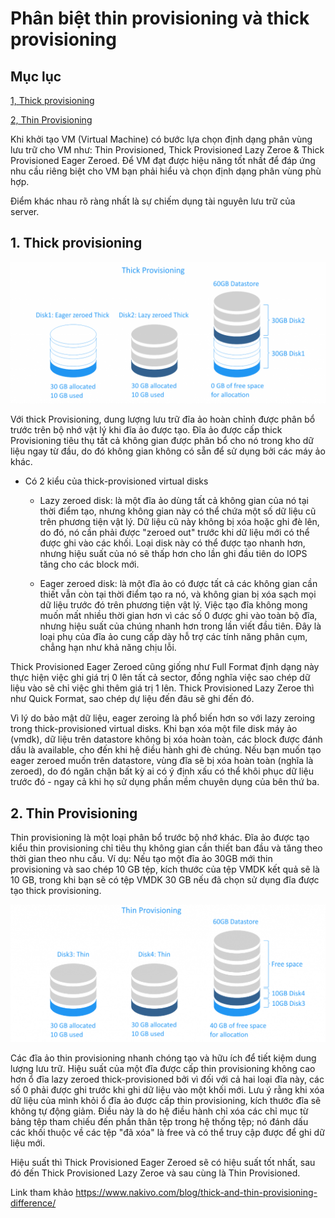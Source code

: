 # Phân biệt thin provisioning và thick provisioning

## Mục lục

[1, Thick provisioning](#thickprovisioning)

[2, Thin Provisioning](#thinprovisioning)

Khi khởi tạo VM (Virtual Machine) có bước lựa chọn định dạng phân vùng lưu trữ cho VM như: Thin Provisioned, Thick Provisioned Lazy Zeroe & Thick Provisioned Eager Zeroed. Để VM đạt được hiệu năng tốt nhất để đáp ứng nhu cầu riêng biệt cho VM bạn phải hiểu và chọn định dạng phân vùng phù hợp.

Điểm khác nhau rõ ràng nhất là sự chiếm dụng tài nguyên lưu trữ của server.

<a name="thickprovisioning"></a>
## 1. Thick provisioning

![](../images/thickthinprovision/thick-provisioning.png)

Với thick Provisioning, dung lượng lưu trữ đĩa ảo hoàn chỉnh được phân bổ trước trên bộ nhớ vật lý khi đĩa ảo được tạo.
Đĩa ảo được cấp thick Provisioning tiêu thụ tất cả không gian được phân bổ cho nó trong kho dữ liệu ngay từ đầu, do đó không gian không có sẵn để sử dụng bởi các máy ảo khác.

- Có 2 kiểu của thick-provisioned virtual disks

	+ Lazy zeroed disk: là một đĩa ảo dùng tất cả không gian của nó tại thời điểm tạo, nhưng không gian này có thể chứa một số dữ liệu cũ trên phương tiện vật lý. Dữ liệu cũ này không bị xóa hoặc ghi đè lên, do đó, nó cần phải được "zeroed out" trước khi dữ liệu mới có thể được ghi vào các khối. Loại disk này có thể được tạo nhanh hơn, nhưng hiệu suất của nó sẽ thấp hơn cho lần ghi đầu tiên do IOPS tăng cho các block mới.

	+ Eager zeroed disk: là một đĩa ảo có được tất cả các không gian cần thiết vẫn còn tại thời điểm tạo ra nó, và không gian bị xóa sạch mọi dữ liệu trước đó trên phương tiện vật lý. Việc tạo đĩa không mong muốn mất nhiều thời gian hơn vì các số 0 được ghi vào toàn bộ đĩa, nhưng hiệu suất của chúng nhanh hơn trong lần viết đầu tiên. Đây là loại phụ của đĩa ảo cung cấp dày hỗ trợ các tính năng phân cụm, chẳng hạn như khả năng chịu lỗi.

Thick Provisioned Eager Zeroed cũng giống như Full Format định dạng này thực hiện việc ghi giá trị 0 lên tất cả sector, đồng nghĩa việc sao chép dữ liệu vào sẽ chỉ việc ghi thêm giá trị 1 lên. 
Thick Provisioned Lazy Zeroe thì như Quick Format, sao chép dự liệu đến đâu sẽ ghi đến đó.

Vì lý do bảo mật dữ liệu, eager zeroing là phổ biến hơn so với lazy zeroing trong thick-provisioned virtual disks. Khi bạn xóa một file disk máy ảo (vmdk), dữ liệu trên datastore không bị xóa hoàn toàn, các block được đánh dấu là available, cho đến khi hệ điều hành ghi đè chúng. Nếu bạn muốn tạo eager zeroed muốn trên datastore, vùng đĩa sẽ bị xóa hoàn toàn (nghĩa là zeroed), do đó ngăn chặn bất kỳ ai có ý định xấu có thể khôi phục dữ liệu trước đó - ngay cả khi họ sử dụng phần mềm chuyên dụng của bên thứ ba.

<a name="thinprovisioning"></a>
## 2. Thin Provisioning

Thin provisioning là một loại phân bổ trước bộ nhớ khác. Đĩa ảo được tạo kiểu thin provisioning chỉ tiêu thụ không gian cần thiết ban đầu và tăng theo thời gian theo nhu cầu.
Ví dụ: Nếu tạo một đĩa ảo 30GB mới thin provisioning và sao chép 10 GB tệp, kích thước của tệp VMDK kết quả sẽ là 10 GB, trong khi bạn sẽ có tệp VMDK 30 GB nếu đã chọn sử dụng đĩa được tạo thick provisioning.

![](../images/thickthinprovision/thin-provisioning.png)

Các đĩa ảo thin provisioning nhanh chóng tạo và hữu ích để tiết kiệm dung lượng lưu trữ. Hiệu suất của một đĩa được cấp thin provisioning không cao hơn ổ đĩa lazy zeroed thick-provisioned  bởi vì đối với cả hai loại đĩa này, các số 0 phải được ghi trước khi ghi dữ liệu vào một khối mới. Lưu ý rằng khi xóa dữ liệu của mình khỏi ổ đĩa ảo được cấp thin provisioning, kích thước đĩa sẽ không tự động giảm. Điều này là do hệ điều hành chỉ xóa các chỉ mục từ bảng tệp tham chiếu đến phần thân tệp trong hệ thống tệp; nó đánh dấu các khối thuộc về các tệp "đã xóa" là free và có thể truy cập được để ghi dữ liệu mới. 


Hiệu suất thì Thick Provisioned Eager Zeroed sẽ có hiệu suất tốt nhất, sau đó đến Thick Provisioned Lazy Zeroe và sau cùng là Thin Provisioned.

Link tham khảo
https://www.nakivo.com/blog/thick-and-thin-provisioning-difference/